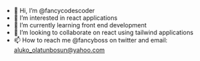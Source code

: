 - 👋 Hi, I’m @fancycodescoder
- 👀 I’m interested in react applications
- 🌱 I’m currently learning front end development
- 💞️ I’m looking to collaborate on react using tailwind applications
- 📫 How to reach me @fancyboss on twitter and email: aluko_olatunbosun@yahoo.com

<!---
fancycodescoder/fancycodescoder is a ✨ special ✨ repository because its `README.md` (this file) appears on your GitHub profile.
You can click the Preview link to take a look at your changes.
--->

